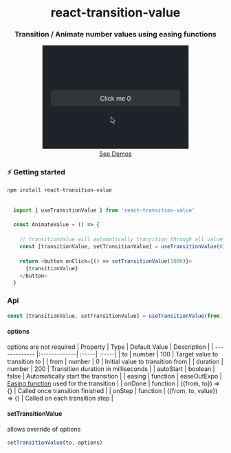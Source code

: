 <h1 align="center">
  react-transition-value
</h1>

<h3 align="center">
  Transition / Animate number values using easing functions
</h3>

<div align="center">  
  <a href="https://dev-bjoern.github.io/react-transition-value">
    <img src="public/basic_demo.gif" height="240px">
    <br>
    See Demos
  </a>
</div>

### ⚡️ Getting started

```shell
npm install react-transition-value
```


``` javascript

  import { useTransitionValue } from 'react-transition-value'
  
  const AnimateValue = () => {

    // transitionValue will automatically transition through all values from 0 to 1000
    const [transitionValue, setTransitionValue] = useTransitionValue(0)

    return <button onClick={() => setTransitionValue(1000)}>
      {transitionValue}
    </button>
  }
```

### Api
``` javascript
const [transitionValue, setTransitionValue] = useTransitionValue(from, options)
```
#### options
options are not required
| Property        | Type           | Default Value  | Description  |
| ------------- |:-------------| :-----| :-----|
| to      | number | 100 | Target value to transition to |
| from      | number | 0 | Initial value to transition from |
| duration      | number      |   200 | Transition duration in milliseconds |
| autoStart | boolean      |    false | Automatically start the transition |
| easing | function      |    easeOutExpo | <a href="https://easings.net/">Easing function</a> used for the transition |
| onDone | function      |    ({from, to}) => {} | Called once transition finished |
| onStep | function      |    ({from, to, value}) => {} | Called on each transition step |

#### setTransitionValue
allows override of options
``` javascript
setTransitionValue(to, options)
```
